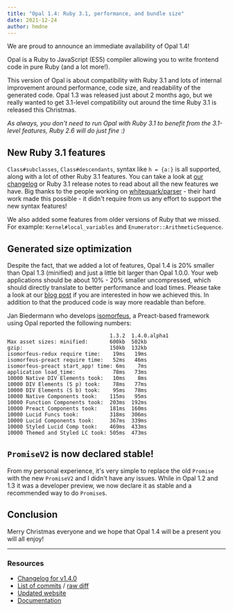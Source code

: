 ```yaml
---
title: "Opal 1.4: Ruby 3.1, performance, and bundle size"
date: 2021-12-24
author: hmdne
---
```


We are proud to announce an immediate availability of Opal 1.4!

Opal is a Ruby to JavaScript (ES5) compiler allowing you to write frontend code in pure Ruby (and a lot more!).

This version of Opal is about compatibility with Ruby 3.1 and lots of internal improvement around performance, code size, and readability of the generated code. Opal 1.3 was released just about 2 months ago, but we really wanted to get 3.1-level compatibility out around the time Ruby 3.1 is released this Christmas.

_As always, you don't need to run Opal with Ruby 3.1 to benefit from the 3.1-level features, Ruby 2.6 will do just fine :)_

<div id="continue-reading"></div>

## New Ruby 3.1 features

`Class#subclasses`, `Class#descendants`, syntax like `h = {a:}` is all supported, along with a lot of other Ruby 3.1 features. You can take a look at [our changelog](https://github.com/opal/opal/releases/tag/v1.4.0) or Ruby 3.1 release notes to read about all the new features we have. Big thanks to the people working on [whitequark/parser](https://github.com/whitequark/parser) - their hard work made this possible - it didn't require from us any effort to support the new syntax features!

We also added some features from older versions of Ruby that we missed. For example: `Kernel#local_variables` and `Enumerator::ArithmeticSequence`.

## Generated size optimization

Despite the fact, that we added a lot of features, Opal 1.4 is 20% smaller than Opal 1.3 (minified) and just a little bit larger than Opal 1.0.0. Your web applications should be about 10% - 20% smaller uncompressed, which should directly translate to better performance and load times. Please take a look at our [blog post](https://opalrb.com/blog/2021/11/24/optimizing-opal-output-for-size/) if you are interested in how we achieved this. In addition to that the produced code is way more readable than before.

Jan Biedermann who develops [isomorfeus](https://github.com/isomorfeus), a Preact-based framework using Opal reported the following numbers:

```
                                 1.3.2  1.4.0.alpha1
Max asset sizes: minified:       600kb  502kb
gzip:                            150kb  132kb
isomorfeus-redux require time:    19ms   19ms
isomorfeus-preact require time:   52ms   46ms
isomorfeus-preact start_app! time: 6ms    7ms
application load_time:            78ms   73ms
10000 Native DIV Elements took:   10ms    8ms
10000 DIV Elements (S p) took:    78ms   77ms
10000 DIV Elements (S b) took:    95ms   78ms
10000 Native Components took:    115ms   95ms
10000 Function Components took:  203ms  192ms
10000 Preact Components took:    181ms  160ms
10000 Lucid Funcs took:          318ms  306ms
10000 Lucid Components took:     367ms  339ms
10000 Styled Lucid Comp took:    469ms  433ms
10000 Themed and Styled LC took: 505ms  473ms
```

## `PromiseV2` is now declared stable!

From my personal experience, it's very simple to replace the old `Promise` with the new `PromiseV2` and I didn't have any issues. While in Opal 1.2 and 1.3 it was a developer preview, we now declare it as stable and a recommended way to do `Promise`s.

## Conclusion

Merry Christmas everyone and we hope that Opal 1.4 will be a present you will all enjoy!

---

### Resources

- [Changelog for v1.4.0](https://github.com/opal/opal/releases/tag/v1.4.0)
- [List of commits](https://github.com/opal/opal/compare/v1.3.2...v1.4.0) / [raw diff](https://github.com/opal/opal/compare/v1.3.2...v1.4.0.diff)
- [Updated website](https://opalrb.com)
- [Documentation](http://opalrb.com/docs/)
